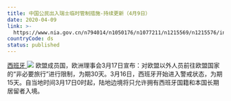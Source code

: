 ```yaml
---
title: 中国公民出入瑞士临时管制措施-持续更新（4月9日）
date: 2020-04-09
link: >-
  https://www.nia.gov.cn/n794014/n1050176/n1077211/n1215569/n1215576/index.html
countryCode: ds
status: published
---
```

[西班牙 ![](../../../../../dbsource/1227208/1229561.png)](javascript:void(0))
    [](javascript:void(0))欧盟成员国，欧洲理事会3月17日宣布：对欧盟以外人员前往欧盟国家的“非必要旅行”进行限制，为期30天。3月16日，西班牙开始进入警戒状态，为期15天。自当地时间3月17日0时起，陆地边境将只允许拥有西班牙国籍和本国长期居留者入境。
